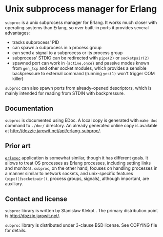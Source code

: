 Unix subprocess manager for Erlang
==================================

`subproc` is a unix subprocess manager for Erlang. It works much closer with
operating systems than Erlang, so over built-in ports it provides several
advantages:

* tracks subprocess' PID
* can spawn a subprocess in a process group
* can send a signal to a subprocess or its process group
* subprocess' STDIO can be redirected with `pipe(2)` or `socketpair(2)`
* spawned port can work in `{active,once}` and passive modes known from
  `gen_tcp` and other socket modules, which provides a sensible backpressure
  to external command (running `yes(1)` won't trigger OOM killer)

`subproc` can also spawn ports from already-opened descriptors, which is
mainly intended for reading from STDIN with backpressure.

Documentation
-------------

`subproc` is documented using EDoc. A local copy is generated with `make doc`
command to `./doc/` directory. An already generated online copy is available
at <http://dozzie.jarowit.net/api/erlang-subproc/>.

Prior art
---------

[`erlexec`](https://github.com/saleyn/erlexec) application is somewhat
similar, though it has different goals. It allows to treat OS processes as
Erlang processes, including setting links and monitors. `subproc`, on the
other hand, focuses on handling processes in a manner similar to network
sockets, and unix-specific features (`pipe()`/`socketpair()`, process groups,
signals), although important, are auxiliary.

Contact and license
-------------------

`subproc` library is written by Stanislaw Klekot <dozzie at jarowit.net>.
The primary distribution point is <http://dozzie.jarowit.net/>.

`subproc` library is distributed under 3-clause BSD license. See COPYING file
for details.
